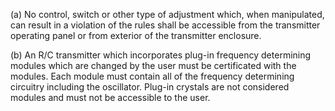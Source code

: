 (a) No control, switch or other type of adjustment which, when manipulated, can result in a violation of the rules shall be accessible from the transmitter operating panel or from exterior of the transmitter enclosure.

(b) An R/C transmitter which incorporates plug-in frequency determining modules which are changed by the user must be certificated with the modules. Each module must contain all of the frequency determining circuitry including the oscillator. Plug-in crystals are not considered modules and must not be accessible to the user.

